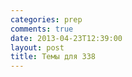 ```yaml
---
categories: prep
comments: true
date: 2013-04-23T12:39:00
layout: post
title: Темы для 338
---
```


